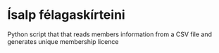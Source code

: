 # Ísalp félagaskírteini

Python script that that reads members information from a CSV file and generates unique membership licence
